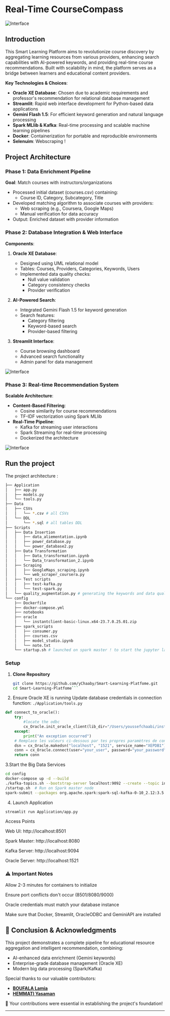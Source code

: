 # Real-Time CourseCompass

![Interface](Images/Interface.png) 


## Introduction

This Smart Learning Platform aims to revolutionize course discovery by aggregating learning resources from various providers, enhancing search capabilities with AI-powered keywords, and providing real-time course recommendations. Built with scalability in mind, the platform serves as a bridge between learners and educational content providers.

**Key Technologies & Choices**:
- **Oracle XE Database**: Chosen due to academic requirements and professor's recommendation for relational database management
- **Streamlit**: Rapid web interface development for Python-based data applications
- **Gemini Flash 1.5**: For efficient keyword generation and natural language processing
- **Spark MLlib & Kafka**: Real-time processing and scalable machine learning pipelines
- **Docker**: Containerization for portable and reproducible environments
- **Selenuim**: Webscraping !


## Project Architecture

### Phase 1: Data Enrichment Pipeline
**Goal**: Match courses with instructors/organizations
- Processed initial dataset (courses.csv) containing:
  - Course ID, Category, Subcategory, Title
- Developed matching algorithm to associate courses with providers:
  - Web scraping (e.g., Coursera, Google Maps)
  - Manual verification for data accuracy
- Output: Enriched dataset with provider information

### Phase 2: Database Integration & Web Interface
**Components**:
1. **Oracle XE Database**:
   - Designed using UML relational model
   - Tables: Courses, Providers, Categories, Keywords, Users
   - Implemented data quality checks:
     - Null value validation
     - Category consistency checks
     - Provider verification

2. **AI-Powered Search**:
   - Integrated Gemini Flash 1.5 for keyword generation
   - Search features:
     - Category filtering
     - Keyword-based search
     - Provider-based filtering

3. **Streamlit Interface**:
   - Course browsing dashboard
   - Advanced search functionality
   - Admin panel for data management

![Interface](Images/ClassDiagramUML_Model.png) <!-- Normalized -->

### Phase 3: Real-time Recommendation System
**Scalable Architecture**:
- **Content-Based Filtering**:
  - Cosine similarity for course recommendations
  - TF-IDF vectorization using Spark MLlib
- **Real-Time Pipeline**:
  - Kafka for streaming user interactions
  - Spark Streaming for real-time processing
  - Dockerized the architecture

![Interface](Images/Data_Pipeline.png)
  
## Run the project 
The project architecture :
```bash
├── Application
│   ├── app.py
│   ├── models.py
│   └── tools.py
├── Data
│   ├── CSVs
│   │   └── *.csv # all CSVs 
│   └── DDL
│       └── *.sql # all tables DDL
├── Scripts
│   ├── Data Insertion
│   │   ├── data_aliementation.ipynb
│   │   ├── power_database.py
│   │   └── power_database2.py
│   ├── Data Transformation
│   │   ├── Data_transformation.ipynb
│   │   └── Data_transformation_2.ipynb
│   ├── Scraping
│   │   ├── GoogleMaps_scraping.ipynb
│   │   └── web_scraper_coursera.py
│   ├── Test scripts
│   │   ├── test-kafka.py
│   │   └── test-spark.py
│   └── quality_augmentation.py # generating the keywords and data quality
└── config
    ├── Dockerfile
    ├── docker-compose.yml
    ├── notebooks
    ├── oracle
    │   └── instantclient-basic-linux.x64-23.7.0.25.01.zip
    ├── spark_scripts
    │   ├── consumer.py
    │   ├── courses.csv
    │   ├── model_studio.ipynb
    │   └── note.txt
    └── startup.sh # launched on spark master ! to start the jupyter lab
```
### Setup

1. **Clone Repository**
   ```bash
   git clone https://github.com/yChaaby/Smart-Learning-Platfome.git
   cd Smart-Learning-Platfome```
2. Ensure Oracle XE is running
Update database credentials in connection function: <code>./Application/tools.py</code>

```python
def connect_to_oracle():
    try:
        #locate the odbc
        cx_Oracle.init_oracle_client(lib_dir="/Users/youssefchaabi/instantclient_19_16")
    except:
        print("An exception occurred")
    # Remplace les valeurs ci-dessous par tes propres paramètres de connexion
    dsn = cx_Oracle.makedsn("localhost", "1521", service_name="XEPDB1")
    conn = cx_Oracle.connect(user="your_user", password="your_password", dsn=dsn)
    return conn
```


3.Start the Big Data Services
```bash
cd config
docker-compose up -d --build
./kafka-topics.sh --bootstrap-server localhost:9092 --create --topic interaction # on kafka node
/startup.sh  # Run on Spark master node
spark-submit --packages org.apache.spark:spark-sql-kafka-0-10_2.12:3.5.0 consumer.py # run the spark streming consumer on master node !
```
4. Launch Application
```bash
streamlit run Application/app.py
```
Access Points 

Web UI: http://localhost:8501

Spark Master: http://localhost:8080

Kafka Server: http://localhost:9094

Oracle Server: http://localhost:1521
### ⚠️ Important Notes

Allow 2-3 minutes for containers to initialize

Ensure port conflicts don't occur (8501/8080/9000)

Oracle credentials must match your database instance

Make sure that Docker, Streamlit, OracleODBC and GeminiAPI are installed

## 🎯 Conclusion & Acknowledgments

This project demonstrates a complete pipeline for educational resource aggregation and intelligent recommendation, combining:
- AI-enhanced data enrichment (Gemini keywords)
- Enterprise-grade database management (Oracle XE)
- Modern big data processing (Spark/Kafka)

Special thanks to our valuable contributors:
- **[BOUFALA Lamia](https://github.com/lamiaboufala)** 
- **[HEMMATI Yasaman](https://github.com/YSMN-HMT)** 

🙏 Your contributions were essential in establishing the project's foundation!

---


